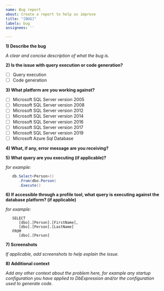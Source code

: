 ```yaml
---
name: Bug report
about: Create a report to help us improve
title: "[BUG]"
labels: bug
assignees: ''

---
```


**1) Describe the bug**

_A clear and concise description of what the bug is._

**2) Is the issue with query execution or code generation?**

- [ ] Query execution
- [ ] Code generation

**3) What platform are you working against?**

- [ ] Microsoft SQL Server version 2005
- [ ] Microsoft SQL Server version 2008
- [ ] Microsoft SQL Server version 2012
- [ ] Microsoft SQL Server version 2014
- [ ] Microsoft SQL Server version 2016
- [ ] Microsoft SQL Server version 2017
- [ ] Microsoft SQL Server version 2019
- [ ] Microsoft Azure Sql Database

**4) What, if any, error message are you receiving?**

**5) What query are you executing (if applicable)?**

_for example:_

```C#
   db.Select<Person>()
      .From(dbo.Person)
      .Execute()
```
**6) If accessible through a profile tool, what query is executing against the database platform? (if applicable)**

_for example:_

```TSQL
   SELECT
      [dbo].[Person].[FirstName],
      [dbo].[Person].[LastName]
   FROM
      [dbo].[Person]
```

**7) Screenshots**

_If applicable, add screenshots to help explain the issue._

**8) Additional context**

_Add any other context about the problem here, for example any startup configuration you have applied to DbExpression and/or the configuration used to generate code._
